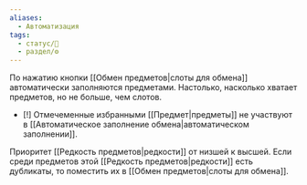 ```yaml
---
aliases:
  - Автоматизация
tags:
  - статус/🌿
  - раздел/⚙
---
```


По нажатию кнопки [[Обмен предметов|слоты для обмена]] автоматически заполняются предметами. Настолько, насколько хватает предметов, но не больше, чем слотов.

- [!] Отмечеменные избранными [[Предмет|предметы]] не участвуют в [[Автоматическое заполнение обмена|автоматическом заполнении]].

Приоритет [[Редкость предметов|редкости]] от низшей к высшей.
Если среди предметов этой [[Редкость предметов|редкости]] есть дубликаты, то поместить их в [[Обмен предметов|слоты для обмена]].